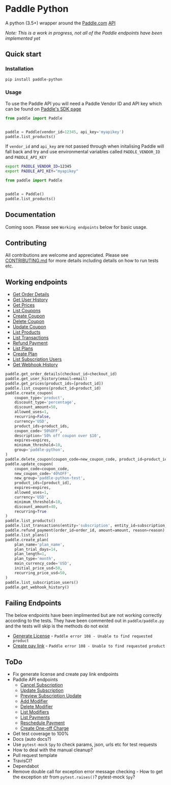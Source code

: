 # Paddle Python

A python (3.5+) wrapper around the [Paddle.com](https://paddle.com/) [API](https://developer.paddle.com/api-reference/intro)

_Note: This is a work in progress, not all of the Paddle endpoints have been implemented yet_

## Quick start

### Installation

```bash
pip install paddle-python
```


### Usage

To use the Paddle API you will need a Paddle Vendor ID and API key which can be found on [Paddle's SDK page](https://vendors.paddle.com/sdk)

```python
from paddle import Paddle


paddle = Paddle(vendor_id=12345, api_key='myapikey')
paddle.list_products()
```

If `vendor_id` and `api_key` are not passed through when initalising Paddle will fall back and try and use environmental variables called `PADDLE_VENDOR_ID` and `PADDLE_API_KEY`
```bash
export PADDLE_VENDOR_ID=12345
export PADDLE_API_KEY="myapikey"
```

```python
from paddle import Paddle


paddle = Paddle()
paddle.list_products()
```


## Documentation

Coming soon. Please see `Working endpoints` below for basic usage.


## Contributing

All contributions are welcome and appreciated. Please see [CONTRIBUTING.md](https://github.com/pyepye/paddle-python/blob/master/CONTRIBUTING.md) for more details including details on how to run tests etc.


## Working endpoints
* [Get Order Details](https://developer.paddle.com/api-reference/checkout-api/order-information/getorder)
* [Get User History](https://checkout.paddle.com/api/2.0/user/history)
* [Get Prices](https://developer.paddle.com/api-reference/checkout-api/prices/getprices)
* [List Coupons](https://developer.paddle.com/api-reference/product-api/coupons/listcoupons)
* [Create Coupon](https://developer.paddle.com/api-reference/product-api/coupons/createcoupon)
* [Delete Coupon](https://developer.paddle.com/api-reference/product-api/coupons/deletecoupon)
* [Update Coupon](https://developer.paddle.com/api-reference/product-api/coupons/updatecoupon)
* [List Products](https://developer.paddle.com/api-reference/product-api/products/getproducts)
* [List Transactions](https://developer.paddle.com/api-reference/product-api/transactions/listtransactions)
* [Refund Payment](https://developer.paddle.com/api-reference/product-api/payments/refundpayment)
* [List Plans](https://developer.paddle.com/api-reference/subscription-api/plans/listplans)
* [Create Plan](https://developer.paddle.com/api-reference/subscription-api/plans/createplan)
* [List Subscription Users](https://developer.paddle.com/api-reference/subscription-api/subscription-users/listusers)
* [Get Webhook History](https://developer.paddle.com/api-reference/alert-api/webhooks/webhooks)

```python
paddle.get_order_details(checkout_id=checkout_id)
paddle.get_user_history(email=email)
paddle.get_prices(product_ids=[product_id])
paddle.list_coupons(product_id=product_id)
paddle.create_coupon(
    coupon_type='product',
    discount_type='percentage',
    discount_amount=50,
    allowed_uses=1,
    recurring=False,
    currency='USD',
    product_ids=product_ids,
    coupon_code='50%OFF',
    description='50% off coupon over $10',
    expires=expires,
    minimum_threshold=10,
    group='paddle-python',
)
paddle.delete_coupon(coupon_code=new_coupon_code, product_id=product_id)
paddle.update_coupon(
    coupon_code=coupon_code,
    new_coupon_code='40%OFF',
    new_group='paddle-python-test',
    product_ids=[product_id],
    expires=expires,
    allowed_uses=1,
    currency='USD',
    minimum_threshold=10,
    discount_amount=40,
    recurring=True
)
paddle.list_products()
paddle.list_transactions(entity='subscription', entity_id=subscription_id)
paddle.refund_payment(order_id=order_id, amount=amount, reason=reason)
paddle.list_plans()
paddle.create_plan(
    plan_name='plan_name',
    plan_trial_days=14,
    plan_length=1,
    plan_type='month',
    main_currency_code='USD',
    initial_price_usd=50,
    recurring_price_usd=50,
)
paddle.list_subscription_users()
paddle.get_webhook_history()
```


## Failing Endpoints

The below endpoints have been implimented but are not working correctly according to the tests. They have been commented out in `paddle/paddle.py` and the tests will skip is the methods do not exist

* [Generate License](https://developer.paddle.com/api-reference/product-api/licenses/createlicense) - `Paddle error 108 - Unable to find requested product`
* [Create pay link](https://developer.paddle.com/api-reference/product-api/pay-links/createpaylink) -  `Paddle error 108 - Unable to find requested product`


## ToDo
* Fix generate license and create pay link endpoints
* Paddle API endpoints
    * [Cancel Subscription](https://developer.paddle.com/api-reference/subscription-api/subscription-users/canceluser)
    * [Update Subscription](https://developer.paddle.com/api-reference/subscription-api/subscription-users/updateuser)
    * [Preview Subscription Update](https://developer.paddle.com/api-reference/subscription-api/subscription-users/previewupdate)
    * [Add Modifier](https://developer.paddle.com/api-reference/subscription-api/modifiers/createmodifier)
    * [Delete Modifier](https://developer.paddle.com/api-reference/subscription-api/modifiers/deletemodifier)
    * [List Modifiers](https://developer.paddle.com/api-reference/subscription-api/modifiers/listmodifiers)
    * [List Payments](https://developer.paddle.com/api-reference/subscription-api/payments/listpayments)
    * [Reschedule Payment](https://developer.paddle.com/api-reference/subscription-api/payments/updatepayment)
    * [Create One-off Charge](https://developer.paddle.com/api-reference/subscription-api/one-off-charges/createcharge)
* Get test coverage to 100%
* Docs (auto docs?)
* Use `pytest-mock` `Spy` to check params, json, urls etc for test requests
* How to deal with the manual cleanup?
* Pull request template
* TravisCI?
* Dependabot
* Remove double call for exception error message checking - How to get the exception str from `pytest.raises()`? pytest-mock `Spy`?
